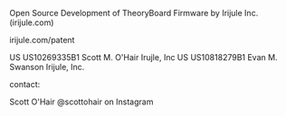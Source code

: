 Open Source Development of TheoryBoard Firmware by Irijule Inc. (irijule.com)

irijule.com/patent

US US10269335B1 Scott M. O'Hair Irujle, Inc
US US10818279B1 Evan M. Swanson Irijule, Inc.


contact: 

Scott O'Hair @scottohair on Instagram

